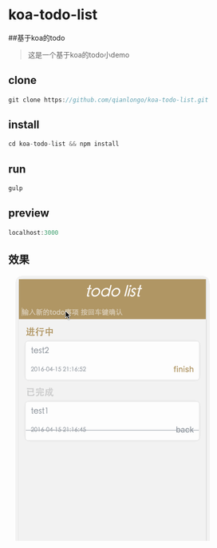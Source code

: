 # koa-todo-list
##基于koa的todo

> 这是一个基于koa的todo小demo

## clone

``` javascript
git clone https://github.com/qianlongo/koa-todo-list.git

```


## install

``` javascript
cd koa-todo-list && npm install
```

## run

``` javascript
gulp

```

## preview

``` javascript
localhost:3000

```

## 效果
![效果](images/index.gif)

